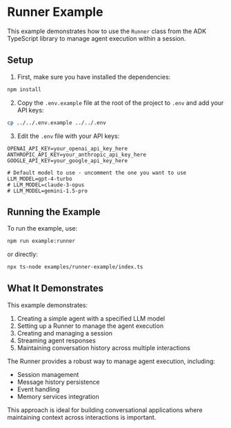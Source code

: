 # Runner Example

This example demonstrates how to use the `Runner` class from the ADK TypeScript library to manage agent execution within a session.

## Setup

1. First, make sure you have installed the dependencies:

```bash
npm install
```

2. Copy the `.env.example` file at the root of the project to `.env` and add your API keys:

```bash
cp ../../.env.example ../../.env
```

3. Edit the `.env` file with your API keys:

```
OPENAI_API_KEY=your_openai_api_key_here
ANTHROPIC_API_KEY=your_anthropic_api_key_here
GOOGLE_API_KEY=your_google_api_key_here

# Default model to use - uncomment the one you want to use
LLM_MODEL=gpt-4-turbo
# LLM_MODEL=claude-3-opus
# LLM_MODEL=gemini-1.5-pro
```

## Running the Example

To run the example, use:

```bash
npm run example:runner
```

or directly:

```bash
npx ts-node examples/runner-example/index.ts
```

## What It Demonstrates

This example demonstrates:

1. Creating a simple agent with a specified LLM model
2. Setting up a Runner to manage the agent execution
3. Creating and managing a session
4. Streaming agent responses
5. Maintaining conversation history across multiple interactions

The Runner provides a robust way to manage agent execution, including:
- Session management
- Message history persistence
- Event handling
- Memory services integration

This approach is ideal for building conversational applications where maintaining context across interactions is important.